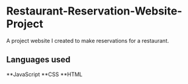 # Restaurant-Reservation-Website-Project
A project website I created to make reservations for a restaurant.

## Languages used
**JavaScript
**CSS
**HTML

